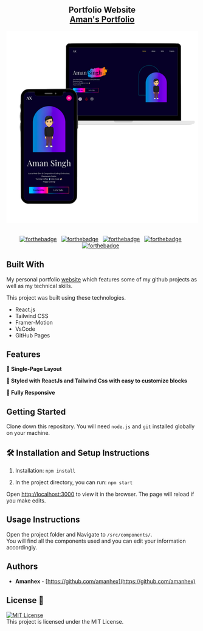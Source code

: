 <h2 align="center">
  Portfolio Website<br/>
  <a href="https://amanhex.github.io/react-portfolio/" target="_blank">Aman's Portfolio</a>
</h2>
<div align="center">
  <img alt="Demo" src="./readme-img1.png" />
</div>

<br/>

<center>

[![forthebadge](https://forthebadge.com/images/badges/built-with-love.svg)](https://forthebadge.com) &nbsp;
[![forthebadge](https://forthebadge.com/images/badges/built-by-developers.svg)](https://forthebadge.com) &nbsp;
[![forthebadge](https://forthebadge.com/images/badges/open-source.svg)](https://forthebadge.com) &nbsp;
[![forthebadge](https://forthebadge.com/images/badges/check-it-out.svg)](https://forthebadge.com) &nbsp;
[![forthebadge](https://forthebadge.com/images/badges/contains-cat-gifs.svg)](https://forthebadge.com) &nbsp;

</center>

## Built With

My personal portfolio <a href="https://amanhex.github.io/react-portfolio/" target="_blank">website</a> which features some of my github projects as well as my technical skills.<br/>

This project was built using these technologies.

- React.js
- Tailwind CSS
- Framer-Motion
- VsCode
- GitHub Pages

## Features

**📑 Single-Page Layout**

**🎨 Styled with ReactJs and Tailwind Css with easy to customize blocks**

**📱 Fully Responsive**

## Getting Started

Clone down this repository. You will need `node.js` and `git` installed globally on your machine.

## 🛠 Installation and Setup Instructions

1. Installation: `npm install`

2. In the project directory, you can run: `npm start`

Open [http://localhost:3000](http://localhost:3000) to view it in the browser.
The page will reload if you make edits.

## Usage Instructions

Open the project folder and Navigate to `/src/components/`. <br/>
You will find all the components used and you can edit your information accordingly.

## Authors

- **Amanhex** - [https://github.com/amanhex](https://github.com/amanhex)

## License 📄

[![MIT License](https://img.shields.io/badge/License-MIT-green.svg)](https://choosealicense.com/licenses/mit/) <br />
This project is licensed under the MIT License.
